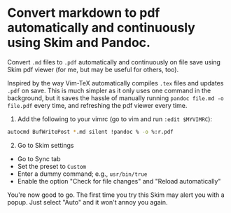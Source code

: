 # Convert markdown to pdf automatically and continuously using Skim and Pandoc.
Convert `.md` files to `.pdf` automatically and continuously on file save using Skim pdf viewer (for me, but may be useful for others, too).

Inspired by the way Vim-TeX automatically compiles `.tex` files and updates `.pdf` on save. This is much simpler as it only uses one
command in the background, but it saves the hassle of manually running `pandoc file.md -o file.pdf` every time, and refreshing the pdf
viewer every time.

1. Add the following to your vimrc (go to vim and run `:edit $MYVIMRC`):
  ```bash
  autocmd BufWritePost *.md silent !pandoc % -o %:r.pdf
  ```
2. Go to Skim settings
  - Go to Sync tab
  - Set the preset to `Custom`
  - Enter a dummy command; e.g., `usr/bin/true`
  - Enable the option "Check for file changes" and "Reload automatically"

You're now good to go. The first time you try this Skim may alert you with a popup. Just select "Auto" and it won't annoy you again.


